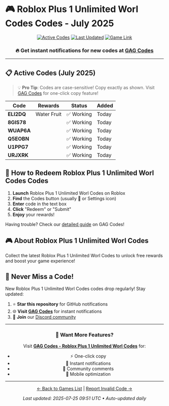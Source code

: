 # 🎮 Roblox Plus 1 Unlimited Worl Codes Codes - July 2025

<div align="center">

[![Active Codes](https://img.shields.io/badge/Active%20Codes-6-brightgreen)](https://gagcodes.com/roblox/roblox-plus-1-unlimited-world)
[![Last Updated](https://img.shields.io/badge/Last%20Updated-Today-orange)](https://gagcodes.com/roblox/roblox-plus-1-unlimited-world)
[![Game Link](https://img.shields.io/badge/Play-Roblox%20Plus%201%20Unlimited%20Worl%20Codes-red)](https://www.roblox.com/games/)

### 🔥 **Get instant notifications for new codes at [GAG Codes](https://gagcodes.com/roblox/roblox-plus-1-unlimited-world)**

</div>

---

## 📋 Active Codes (July 2025)

> 💡 **Pro Tip**: Codes are case-sensitive! Copy exactly as shown. Visit [GAG Codes](https://gagcodes.com/roblox/roblox-plus-1-unlimited-world) for one-click copy feature!

| Code | Rewards | Status | Added |
|------|---------|--------|-------|
| **ELI2DQ** | Water Fruit | ✅ Working | Today |
| **8GIS78** |  | ✅ Working | Today |
| **WUAP6A** |  | ✅ Working | Today |
| **Q5EOBN** |  | ✅ Working | Today |
| **U1PPG7** |  | ✅ Working | Today |
| **URJXRK** |  | ✅ Working | Today |


## 📖 How to Redeem Roblox Plus 1 Unlimited Worl Codes Codes

1. **Launch** Roblox Plus 1 Unlimited Worl Codes on Roblox
2. **Find** the Codes button (usually 🎁 or Settings icon)
3. **Enter** code in the text box
4. **Click** "Redeem" or "Submit"
5. **Enjoy** your rewards!

Having trouble? Check our [detailed guide](https://gagcodes.com/roblox/roblox-plus-1-unlimited-world#how-to-redeem) on GAG Codes!

## 🎮 About Roblox Plus 1 Unlimited Worl Codes

Collect the latest Roblox Plus 1 Unlimited Worl Codes to unlock free rewards and boost your game experience!

## 🔔 Never Miss a Code!

New Roblox Plus 1 Unlimited Worl Codes codes drop regularly! Stay updated:

1. ⭐ **Star this repository** for GitHub notifications
2. 🌐 **Visit [GAG Codes](https://gagcodes.com/roblox/roblox-plus-1-unlimited-world)** for instant notifications
3. 💬 **Join** our [Discord community](https://gagcodes.com/discord)

---

<div align="center">

### 🚀 Want More Features?

Visit [**GAG Codes - Roblox Plus 1 Unlimited Worl Codes**](https://gagcodes.com/roblox/roblox-plus-1-unlimited-world) for:
- ⚡ One-click copy
- 🔔 Instant notifications  
- 💬 Community comments
- 📱 Mobile optimization

---

[← Back to Games List](README.md) | [Report Invalid Code →](https://github.com/yourusername/roblox-codes-directory/issues)

*Last updated: 2025-07-25 09:51 UTC • Auto-updated daily*

</div>